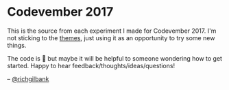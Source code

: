 # Codevember 2017

This is the source from each experiment I made for Codevember 2017. I'm not sticking to the [themes](http://codevember.xyz/), just using it as an opportunity to try some new things. 

The code is 🚮 but maybe it will be helpful to someone wondering how to get started. Happy to hear feedback/thoughts/ideas/questions! 

– [@richgilbank](https://twitter.com/richgilbank)

